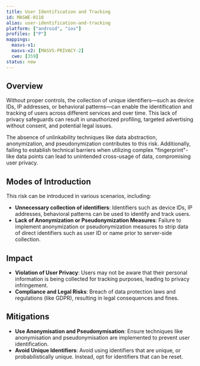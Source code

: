 ```yaml
---
title: User Identification and Tracking  
id: MASWE-0110
alias: user-identification-and-tracking
platform: ["android", "ios"]
profiles: ["P"]
mappings:
  masvs-v1: 
  masvs-v2: [MASVS-PRIVACY-2]
  cwe: [359]
status: new
---
```


## Overview

Without proper controls, the collection of unique identifiers—such as device IDs, IP addresses, or behavioral patterns—can enable the identification and tracking of users across different services and over time. This lack of privacy safeguards can result in unauthorized profiling, targeted advertising without consent, and potential legal issues.

The absence of unlinkability techniques like data abstraction, anonymization, and pseudonymization contributes to this risk. Additionally, failing to establish technical barriers when utilizing complex "fingerprint"-like data points can lead to unintended cross-usage of data, compromising user privacy.


## Modes of Introduction

This risk can be introduced in various scenarios, including:

- **Unnecessary collection of identifiers**: Identifiers such as device IDs, IP addresses, behavioral patterns can be used to identify and track users.
- **Lack of Anonymization or Pseudonymization Measures**: Failure to implement anonymization or pseudonymization measures to strip data of direct identifiers such as user ID or name prior to server-side collection.


## Impact

- **Violation of User Privacy**: Users may not be aware that their personal information is being collected for tracking purposes, leading to privacy infringement.
- **Compliance and Legal Risks**: Breach of data protection laws and regulations (like GDPR), resulting in legal consequences and fines.

## Mitigations

- **Use Anonymisation and Pseudonymisation**: Ensure techniques like anonymisation and pseudonymisation are implemented to prevent user identification.
- **Avoid Unique Identifiers**: Avoid using identifiers that are unique, or probabilistically unique. Instead, opt for identifiers that can be reset.
